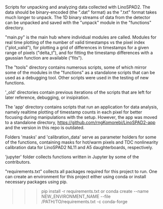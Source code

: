 Scripts for unpacking and analyzing data collected with LinoSPAD2. The data
should be binary-encoded (the ".dat" format) as the ".txt" format takes much longer
to unpack. The 1D binary streams of data from the detector can be unpacked
and saved with the "unpack" module in the "functions" directory.

"main.py" is the main hub where individual modules are called. Modules for
real time plotting of the number of valid timestamps vs the pixel index
("plot_valid"), for plotting a grid of differences in timestamps for a given
range of pixels ("delta_t"), and for fitting the timestamp differences with
a gaussian function are available ("fits").

The "tools" directory contains numerous scripts, some of which mirror some of
the modules in the "functions" as a standalone scripts that can be used as a
debugging tool. Other scripts were used in the testing of new functions.

'_old' directories contain previous iterations of the scripts that are left for
later reference, debugging, or insipiration.

The 'app' directory contains scripts that run an application for data analysis,
namely realtime plotting of timestamp counts in each pixel for better focusing
during manipulations with the setup. However, the app was moved to a standalone
directory, https://github.com/rngKomorebi/LinoSPAD2-app and the version in this
repo is outdated.

Folders 'masks' and 'calibration_data' serve as parameter holders for some of
the functions, containing masks for hot/warm pixels and TDC nonlinearity calibration
data for LinoSPAD2 NL11 and A5 daughterboards, respectively.

'jupyter' folder collects functions written in Jupyter by some of the contributors.

"requirements.txt" collects all packages required for this project to run.
One can create an environment for this project either using conda or  install
necessary packages using pip.
>>> pip install -r requirements.txt
or
>>> conda create --name NEW_ENVIRONMENT_NAME --file /PATH/TO/requirements.txt -c conda-forge
